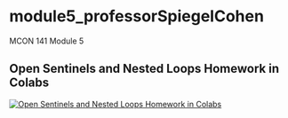 # module5_professorSpiegelCohen
MCON 141 Module 5
## Open Sentinels and Nested Loops Homework in Colabs

[![Open Sentinels and Nested Loops Homework in Colabs](https://colab.research.google.com/assets/colab-badge.svg)](https://colab.research.google.com/github/jspiegel3/module5_professorSpiegelCohen/blob/main/HW_Sentinels_NestedLoops_InputValidation_Questions.ipynb)
